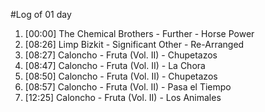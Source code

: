 #Log of 01 day

1. [00:00] The Chemical Brothers - Further - Horse Power
1. [08:26] Limp Bizkit - Significant Other - Re-Arranged
1. [08:27] Caloncho - Fruta (Vol. II) - Chupetazos
1. [08:47] Caloncho - Fruta (Vol. II) - La Chora
1. [08:50] Caloncho - Fruta (Vol. II) - Chupetazos
1. [08:57] Caloncho - Fruta (Vol. II) - Pasa el Tiempo
1. [12:25] Caloncho - Fruta (Vol. II) - Los Animales
